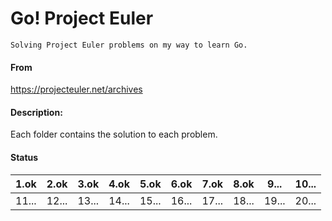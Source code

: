 # Go! Project Euler
    Solving Project Euler problems on my way to learn Go.

#### From
https://projecteuler.net/archives

#### Description:
Each folder contains the solution to each problem.

#### Status
| 1.ok  | 2.ok  | 3.ok  | 4.ok  | 5.ok  | 6.ok  | 7.ok  | 8.ok  | 9...  | 10... |
|-------|-------|-------|-------|-------|-------|-------|-------|-------|-------|
| 11... | 12... | 13... | 14... | 15... | 16... | 17... | 18... | 19... | 20... |